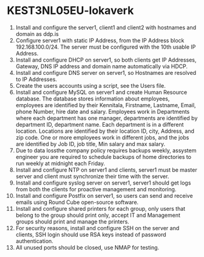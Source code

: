 # KEST3NL05EU-lokaverk
1. Install and configure the server1, client1 and client2 with hostnames and domain as ddp.is
2. Configure server1 with static IP Address, from the IP Address block 192.168.100.0/24. The server
must be configured with the 10th usable IP Address.
3. Install and configure DHCP on server1, so both clients get IP Addresses, Gateway, DNS IP address
and domain name automatically via HDCP.
4. Install and configure DNS server on server1, so Hostnames are resolved to IP Addresses.
5. Create the users accounts using a script, see the Users file.
6. Install and configure MySQL on server1 and create Human Resource database. The database
stores information about employees, employees are identified by their Kennitala, Firstname,
Lastname, Email, phone Number, hire date and salary. Employees work in Departments where
each department has one manager, departments are identified by department ID, department
name. Each department is in a different location. Locations are identified by their location ID, city,
Address, and zip code. One or more employees work in different jobs, and the jobs are identified
by Job ID, job title, Min salary and max salary.
7. Due to data lossthe company policy requires backups weekly, assystem engineer you are required
to schedule backups of home directories to run weekly at midnight each Friday.
8. Install and configure NTP on server1 and clients, server1 must be master server and client
must synchronize their time with the server.
9. Install and configure syslog server on server1, server1 should get logs from both the clients for
proactive management and monitoring.
10. Install and configure Postfix on server1, so users can send and receive emails using Round Cube
open-source software.
11. Install and configure shared printers for each group, only users that belong to the group should
print only, accept IT and Management groups should print and manage the printers.
12. For security reasons, install and configure SSH on the server and clients, SSH login should use RSA
keys instead of password authentication.
13. All unused ports should be closed, use NMAP for testing.
